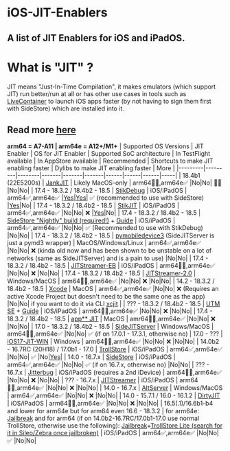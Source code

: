 # iOS-JIT-Enablers
A list of JIT Enablers for iOS and iPadOS.
-------------------------------------
# What is "JIT" ?
JIT means "Just-In-Time Compilation", it makes emulators (which support JIT) run better/run at all or has other use cases in tools such as [LiveContainer](https://github.com/LiveContainer/LiveContainer) to launch iOS apps faster (by not having to sign them first with SideStore) which are installed into it. 

Read more [here](https://en.wikipedia.org/wiki/Just-in-time_compilation)
-------------------------------------
**arm64 = A7-A11 | arm64e = A12+/M1+**
 | Supported OS Versions | JIT Enabler | OS for JIT Enabler | Supported SoC architecture | In TestFlight available | In AppStore available | Recommended | Shortcuts to make JIT enabling faster | Dylibs to make JIT enabling faster | More |
 |---------|---------|--------|-------|-------|-------|------|------|------|-----|
 | 18.4b1 (22E5200s) | [JankJIT](https://gist.github.com/JJTech0130/142aee0f7bda9c61a421140d17afbdeb) | Likely MacOS-only | arm64🤷‍♂️,arm64e✅ |No|No| 🤷‍♂ |No|No|
 | 17.4 - 18.3.2 / 18.4b2 - 18.5 | [StikDebug](https://stikdebug.xyz) | iOS/iPadOS | arm64✅,arm64e✅ |[Yes](https://testflight.apple.com/join/8rHFcgzC)|[Yes](https://apps.apple.com/de/app/stikdebug/id6744045754?l=en-GB)| ✅ (recommended to use with SideStore) |[Yes](https://github.com/C4ndyF1sh/iOS-JIT-Enablers/releases/tag/StikJIT-Shortcuts)|No|
 | 17.4 - 18.3.2 / 18.4b2 - 18.5 | [StikJIT](https://github.com/StephenDev0/StikJIT) | iOS/iPadOS | arm64✅,arm64e✅ |No|No| ❌ |[Yes](https://github.com/C4ndyF1sh/iOS-JIT-Enablers/releases/tag/StikJIT-Shortcuts)|No|
 | 17.4 - 18.3.2 / 18.4b2 - 18.5 | [SideStore "Nightly" build (required!)](https://github.com/SideStore/SideStore/releases/tag/nightly) + [Guide](https://sidestore.io) | iOS/iPadOS | arm64✅,arm64e✅ |No|No| ✅ (Recommended to use with StikDebug) |No|No|
 | 17.4 - 18.3.2 / 18.4b2 - 18.5 | [pymobiledevice3](https://github.com/doronz88/pymobiledevice3) (SideJITServer is just a pymd3 wrapper) | MacOS/Windows/Linux | arm64✅,arm64e✅ |No|No| ❌ (kinda old now and has been shown to be unstable on a lot of networks (same as SideJITServer) and is a pain to use) |No|No| 
 | 17.4 - 18.3.2 / 18.4b2 - 18.5 | [JITStreamer-EB](https://github.com/jkcoxson/JitStreamer-EB) | iOS/iPadOS | arm64🤷‍♂️,arm64e✅ |No|No| ❌ |No|No|
 | 17.4 - 18.3.2 / 18.4b2 - 18.5 | [JITStreamer-2.0](https://github.com/jawshoeadan/JITStreamer-2.0) | Windows/MacOS | arm64🤷‍♂️,arm64e✅ |No|No| ❌ |No|No|
 | 14.2 - 18.3.2 / 18.4b2 - 18.5 | [Xcode](https://apps.apple.com/de/app/xcode/id497799835?l=en-GB&mt=12) | MacOS | arm64✅,arm64e✅ |No|No| ❌ (Requires an active Xcode Project but doesn't need to be the same one as the app) |No|No| if you want to do it via CLI [xcjit](https://github.com/wxwern/xcjit) |
 | ??? - 18.3.2 / 18.4b2 - 18.5 | [UTM SE](https://apps.apple.com/de/app/utm-se-retro-pc-emulator/id1564628856?l=en-GB) + [Guide](https://youtu.be/1LHTr3QZVwQ?si=esiE19BqI-aV7G49) | iOS/iPadOS | arm64🤷‍♂️,arm64e✅ |No|No| ❌ |No|No|
 | 17.4 - 18.3.2 / 18.4b2 - 18.5 | [app** JIT](https://www.youtube.com/watch?v=xvFZjo5PgG0) | MacOS | amr64🤷‍♂️,arm64e✅ |No|No| ❌ |No|No|
 | 17.0 - 18.3.2 / 18.4b2 - 18.5 | [SideJITServer](https://github.com/stossy11/SideJITServer) | Windows/MacOS | arm64🤷‍♂️,arm64e✅ |No|No| ✅ (if on 17.0.1 - 17.3.1, otherwise no)
 | 17.0 - ??? | [iOS17-JIT-WIN](https://github.com/fritzlb/iOS17-JIT-WIN) | Windows | arm64🤷‍♂️,arm64e✅ |No|No| ❌ |No|No|
 | 14.0b2 - 16.7RC (20H18) / 17.0b1 - 17.0 | [TrollStore](https://ios.cfw.guide/installing-trollstore/) | iOS/iPadOS | arm64✅,arm64e✅ |No|No| ✅ |No|[Yes](https://github.com/C4ndyF1sh/iOS-JIT-Enablers/releases/tag/TrollStoreJITEnabler.dylib)|
 | 14.0 - 16.7.x | [SideStore](https://sidestore.io) | iOS/iPadOS | arm64✅,arm64e✅ |No|No| ✅ (if on 16.7.x, otherwise no) |No|No|
 | ??? - 16.7.x | [Jitterbug](https://github.com/osy/Jitterbug) | iOS/iPadOS (requires a 2nd iDevice) | arm64🤷‍♂️,arm64e✅ |No|No| ❌ |No|No|
 | ??? - 16.7.x | [JITStreamer](https://github.com/jkcoxson/JitStreamer) | iOS/iPadOS | arm64🤷‍♂️,arm64e✅ |No|No| ❌ |No|No|
 | 14.0 - 16.7.x | [AltServer](https://altstore.io) | Windows/MacOS | arm64✅,arm64e✅ |No|No| ❌ |No|No|
 | 14.0 - 15.7.1 / 16.0 - 16.1.2 | [DirtyJIT](https://github.com/haxi0/DirtyJIT) | iOS/iPadOS | arm64🤷‍♂️,arm64e✅ |No|No| ❌ |No|No|
 | 16.5(.1)/16.6b1-b4 and lower for arm64e but for arm64 even 16.6 - 18.3.2 | for arm64e: [Jailbreak](https://ios.cfw.guide/get-started/) and for arm64 (if on 14.0b2-16.7RC/17.0b1-17.0 use normal TrollStore, otherwise use the following): [Jailbreak](https://ios.cfw.guide/get-started/)+[TrollStore Lite (search for it in Sileo/Zebra once jailbroken)](https://havoc.app/package/trollstorelite?srsltid=AfmBOorVtTrW_VvOq42bb8zsG4CeTtGi3VmoEmaAnFgiTEnWqeqfdLZs) | iOS/iPadOS | arm64✅,arm64e✅ |No|No| ✅ |No|No|
